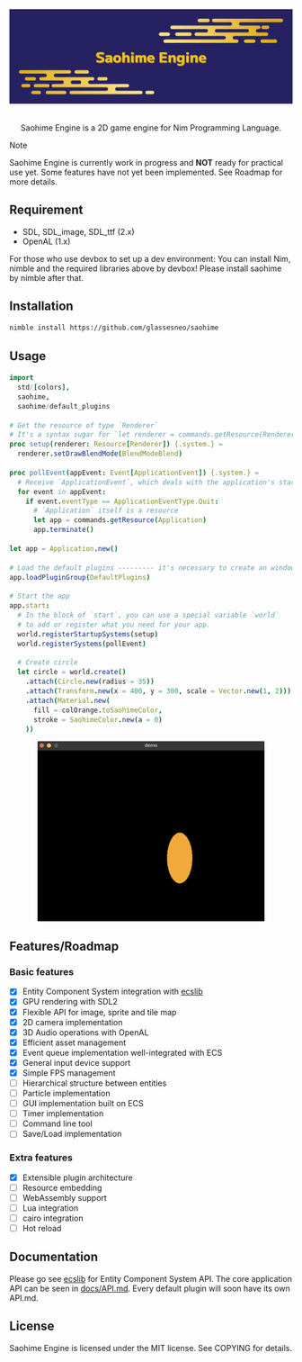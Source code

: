 <div align='center'>

<img src='./assets/header.png' alt='header'>

</div>

<br />

<div align='center'>

Saohime Engine is a 2D game engine for Nim Programming Language.

</div>

> [!NOTE]
> Saohime Engine is currently work in progress and **NOT** ready for practical use yet. Some features have not yet been implemented. See Roadmap for more details.

## Requirement
- SDL, SDL_image, SDL_ttf (2.x)
- OpenAL (1.x)<br>

For those who use devbox to set up a dev environment:
You can install Nim, nimble and the required libraries above by devbox! Please install saohime by nimble after that.

## Installation
```sh
nimble install https://github.com/glassesneo/saohime
```

## Usage
```nim
import
  std/[colors],
  saohime,
  saohime/default_plugins

# Get the resource of type `Renderer`
# It's a syntax sugar for `let renderer = commands.getResource(Renderer)`
proc setup(renderer: Resource[Renderer]) {.system.} =
  renderer.setDrawBlendMode(BlendModeBlend)

proc pollEvent(appEvent: Event[ApplicationEvent]) {.system.} =
  # Receive `ApplicationEvent`, which deals with the application's start/stop
  for event in appEvent:
    if event.eventType == ApplicationEventType.Quit:
      # `Application` itself is a resource
      let app = commands.getResource(Application)
      app.terminate()

let app = Application.new()

# Load the default plugins --------- it's necessary to create an window!
app.loadPluginGroup(DefaultPlugins)

# Start the app
app.start:
  # In the block of `start`, you can use a special variable `world`
  # to add or register what you need for your app.
  world.registerStartupSystems(setup)
  world.registerSystems(pollEvent)

  # Create circle
  let circle = world.create()
    .attach(Circle.new(radius = 35))
    .attach(Transform.new(x = 400, y = 300, scale = Vector.new(1, 2)))
    .attach(Material.new(
      fill = colOrange.toSaohimeColor,
      stroke = SaohimeColor.new(a = 0)
    ))
```
<div align='center'>

<img src='./assets/demo.jpg' alt='demo' width='80%' height='80%'>

</div>

## Features/Roadmap
### Basic features
- [x] Entity Component System integration with [ecslib](https://github.com/glassesneo/ecslib)
- [x] GPU rendering with SDL2
- [x] Flexible API for image, sprite and tile map
- [x] 2D camera implementation
- [x] 3D Audio operations with OpenAL
- [x] Efficient asset management
- [x] Event queue implementation well-integrated with ECS
- [x] General input device support
- [x] Simple FPS management
- [ ] Hierarchical structure between entities
- [ ] Particle implementation
- [ ] GUI implementation built on ECS
- [ ] Timer implementation
- [ ] Command line tool
- [ ] Save/Load implementation

### Extra features
- [x] Extensible plugin architecture
- [ ] Resource embedding
- [ ] WebAssembly support
- [ ] Lua integration
- [ ] cairo integration
- [ ] Hot reload

## Documentation
Please go see [ecslib](https://github.com/glassesneo/ecslib) for Entity Component System API.
The core application API can be seen in [docs/API.md](docs/API.md). Every default plugin will soon have its own API.md.

## License
Saohime Engine is licensed under the MIT license. See COPYING for details.

